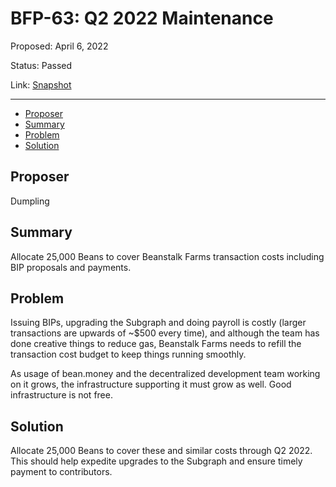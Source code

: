 # BFP-63: Q2 2022 Maintenance

Proposed: April 6, 2022

Status: Passed

Link: [Snapshot](https://snapshot.org/#/beanstalkfarms.eth/proposal/0xe99ddbbebec978e47a5d35ec35c65be91cb89fd7a48a2c315a28b9deedf6312a)

---

- [Proposer](#proposer)
- [Summary](#summary)
- [Problem](#problem)
- [Solution](#solution)

## Proposer

Dumpling

## Summary

Allocate 25,000 Beans to cover Beanstalk Farms transaction costs including BIP proposals and payments.

## Problem

Issuing BIPs, upgrading the Subgraph and doing payroll is costly (larger transactions are upwards of ~$500 every time), and although the team has done creative things to reduce gas, Beanstalk Farms needs to refill the transaction cost budget to keep things running smoothly.

As usage of bean.money and the decentralized development team working on it grows, the infrastructure supporting it must grow as well. Good infrastructure is not free.

## Solution

Allocate 25,000 Beans to cover these and similar costs through Q2 2022. This should help expedite upgrades to the Subgraph and ensure timely payment to contributors.
